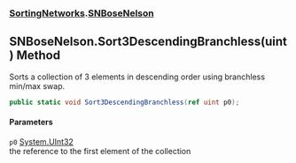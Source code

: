 ### [SortingNetworks](SortingNetworks.md 'SortingNetworks').[SNBoseNelson](SortingNetworks_SNBoseNelson.md 'SortingNetworks.SNBoseNelson')
## SNBoseNelson.Sort3DescendingBranchless(uint) Method
Sorts a collection of 3 elements in descending order using branchless min/max swap.  
```csharp
public static void Sort3DescendingBranchless(ref uint p0);
```
#### Parameters
<a name='SortingNetworks_SNBoseNelson_Sort3DescendingBranchless(uint)_p0'></a>
`p0` [System.UInt32](https://docs.microsoft.com/en-us/dotnet/api/System.UInt32 'System.UInt32')  
the reference to the first element of the collection
  
